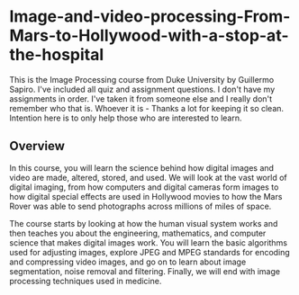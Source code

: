 # Image-and-video-processing-From-Mars-to-Hollywood-with-a-stop-at-the-hospital
This is the Image Processing course from Duke University by Guillermo Sapiro. I've included all quiz and assignment questions. I don't have my assignments in order. I've taken it from someone else and I really don't remember who that is. Whoever it is - Thanks a lot for keeping it so clean. Intention here is to only help those who are interested to learn.

## Overview
In this course, you will learn the science behind how digital images and video are made, altered, stored, and used. We will look at the vast world of digital imaging, from how computers and digital cameras form images to how digital special effects are used in Hollywood movies to how the Mars Rover was able to send photographs across millions of miles of space.

The course starts by looking at how the human visual system works and then teaches you about the engineering, mathematics, and computer science that makes digital images work. You will learn the basic algorithms used for adjusting images, explore JPEG and MPEG standards for encoding and compressing video images, and go on to learn about image segmentation, noise removal and filtering. Finally, we will end with image processing techniques used in medicine.
